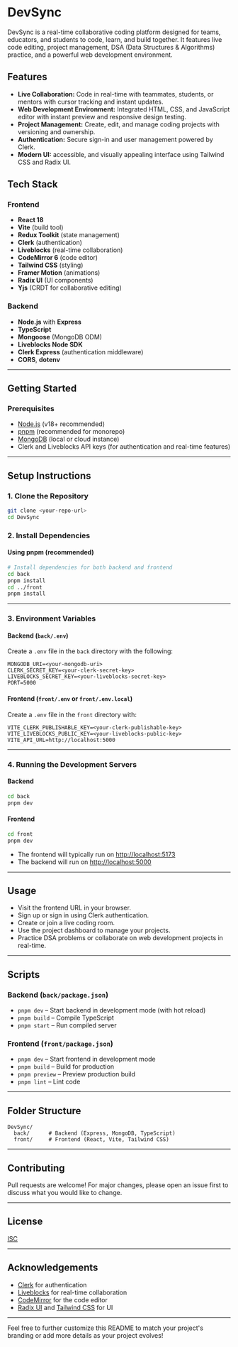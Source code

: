 # DevSync

DevSync is a real-time collaborative coding platform designed for teams, educators, and students to code, learn, and build together. It features live code editing, project management, DSA (Data Structures & Algorithms) practice, and a powerful web development environment.

## Features

- **Live Collaboration:** Code in real-time with teammates, students, or mentors with cursor tracking and instant updates.
- **Web Development Environment:** Integrated HTML, CSS, and JavaScript editor with instant preview and responsive design testing.
- **Project Management:** Create, edit, and manage coding projects with versioning and ownership.
- **Authentication:** Secure sign-in and user management powered by Clerk.
- **Modern UI:**  accessible, and visually appealing interface using Tailwind CSS and Radix UI.

## Tech Stack

### Frontend
- **React 18**
- **Vite** (build tool)
- **Redux Toolkit** (state management)
- **Clerk** (authentication)
- **Liveblocks** (real-time collaboration)
- **CodeMirror 6** (code editor)
- **Tailwind CSS** (styling)
- **Framer Motion** (animations)
- **Radix UI** (UI components)
- **Yjs** (CRDT for collaborative editing)

### Backend
- **Node.js** with **Express**
- **TypeScript**
- **Mongoose** (MongoDB ODM)
- **Liveblocks Node SDK**
- **Clerk Express** (authentication middleware)
- **CORS**, **dotenv**

---

## Getting Started

### Prerequisites

- [Node.js](https://nodejs.org/) (v18+ recommended)
- [pnpm](https://pnpm.io/) (recommended for monorepo)
- [MongoDB](https://www.mongodb.com/) (local or cloud instance)
- Clerk and Liveblocks API keys (for authentication and real-time features)

---

## Setup Instructions

### 1. Clone the Repository

```bash
git clone <your-repo-url>
cd DevSync
```

### 2. Install Dependencies

#### Using pnpm (recommended)

```bash
# Install dependencies for both backend and frontend
cd back
pnpm install
cd ../front
pnpm install
```

---

### 3. Environment Variables

#### Backend (`back/.env`)

Create a `.env` file in the `back` directory with the following:

```
MONGODB_URI=<your-mongodb-uri>
CLERK_SECRET_KEY=<your-clerk-secret-key>
LIVEBLOCKS_SECRET_KEY=<your-liveblocks-secret-key>
PORT=5000
```

#### Frontend (`front/.env` or `front/.env.local`)

Create a `.env` file in the `front` directory with:

```
VITE_CLERK_PUBLISHABLE_KEY=<your-clerk-publishable-key>
VITE_LIVEBLOCKS_PUBLIC_KEY=<your-liveblocks-public-key>
VITE_API_URL=http://localhost:5000
```

---

### 4. Running the Development Servers

#### Backend

```bash
cd back
pnpm dev
```

#### Frontend

```bash
cd front
pnpm dev
```

- The frontend will typically run on [http://localhost:5173](http://localhost:5173)
- The backend will run on [http://localhost:5000](http://localhost:5000)

---

## Usage

- Visit the frontend URL in your browser.
- Sign up or sign in using Clerk authentication.
- Create or join a live coding room.
- Use the project dashboard to manage your projects.
- Practice DSA problems or collaborate on web development projects in real-time.

---

## Scripts

### Backend (`back/package.json`)

- `pnpm dev` – Start backend in development mode (with hot reload)
- `pnpm build` – Compile TypeScript
- `pnpm start` – Run compiled server

### Frontend (`front/package.json`)

- `pnpm dev` – Start frontend in development mode
- `pnpm build` – Build for production
- `pnpm preview` – Preview production build
- `pnpm lint` – Lint code

---

## Folder Structure

```
DevSync/
  back/      # Backend (Express, MongoDB, TypeScript)
  front/     # Frontend (React, Vite, Tailwind CSS)
```

---

## Contributing

Pull requests are welcome! For major changes, please open an issue first to discuss what you would like to change.

---

## License

[ISC](LICENSE)

---

## Acknowledgements

- [Clerk](https://clerk.dev/) for authentication
- [Liveblocks](https://liveblocks.io/) for real-time collaboration
- [CodeMirror](https://codemirror.net/) for the code editor
- [Radix UI](https://www.radix-ui.com/) and [Tailwind CSS](https://tailwindcss.com/) for UI

---

Feel free to further customize this README to match your project's branding or add more details as your project evolves!
